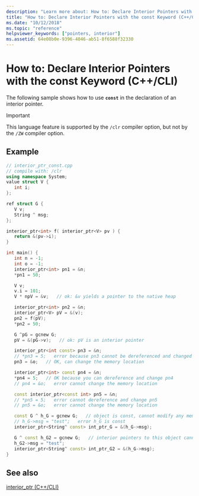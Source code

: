 ```yaml
---
description: "Learn more about: How to: Declare Interior Pointers with the const Keyword (C++/CLI)"
title: "How to: Declare Interior Pointers with the const Keyword (C++/CLI)"
ms.date: "10/12/2018"
ms.topic: "reference"
helpviewer_keywords: ["pointers, interior"]
ms.assetid: 64e08b0e-9396-4046-ab51-8f6588f32330
---
```

# How to: Declare Interior Pointers with the const Keyword (C++/CLI)

The following sample shows how to use **`const`** in the declaration of an interior pointer.

> [!IMPORTANT]
> This language feature is supported by the `/clr` compiler option, but not by the `/ZW` compiler option.

## Example

```cpp
// interior_ptr_const.cpp
// compile with: /clr
using namespace System;
value struct V {
   int i;
};

ref struct G {
   V v;
   String ^ msg;
};

interior_ptr<int> f( interior_ptr<V> pv ) {
   return &(pv->i);
}

int main() {
   int n = -1;
   int o = -1;
   interior_ptr<int> pn1 = &n;
   *pn1 = 50;

   V v;
   v.i = 101;
   V * npV = &v;   // ok: &v yields a pointer to the native heap

   interior_ptr<int> pn2 = &n;
   interior_ptr<V> pV = &(v);
   pn2 = f(pV);
   *pn2 = 50;

   G ^pG = gcnew G;
   pV = &(pG->v);   // ok: pV is an interior pointer

   interior_ptr<int const> pn3 = &n;
   // *pn3 = 5;   error because pn3 cannot be dereferenced and changed
   pn3 = &o;   // OK, can change the memory location

   interior_ptr<int> const pn4 = &n;
   *pn4 = 5;   // OK because you can dereference and change pn4
   // pn4 = &o;   error cannot change the memory location

   const interior_ptr<const int> pn5 = &n;
   // *pn5 = 5;   error cannot dereference and change pn5
   // pn5 = &o;   error cannot change the memory location

   const G ^ h_G = gcnew G;   // object is const, cannot modify any members of h_G or call any non-const methods
   // h_G->msg = "test";   error h_G is const
   interior_ptr<String^ const> int_ptr_G = &(h_G->msg);

   G ^ const h_G2 = gcnew G;   // interior pointers to this object cannot be dereferenced and changed
   h_G2->msg = "test";
   interior_ptr<String^ const> int_ptr_G2 = &(h_G->msg);
}
```

## See also

[interior_ptr (C++/CLI)](interior-ptr-cpp-cli.md)
